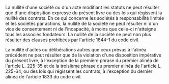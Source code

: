 La nullité d'une société ou d'un acte modifiant les statuts ne peut résulter que d'une disposition expresse du présent livre ou des lois qui régissent la nullité des contrats. En ce qui concerne les sociétés à responsabilité limitée et les sociétés par actions, la nullité de la société ne peut résulter ni d'un vice de consentement ni de l'incapacité, à moins que celle-ci n'atteigne tous les associés fondateurs. La nullité de la société ne peut non plus résulter des clauses prohibées par l'article 1844-1 du code civil.

La nullité d'actes ou délibérations autres que ceux prévus à l'alinéa précédent ne peut résulter que de la violation d'une disposition impérative du présent livre, à l'exception de la première phrase du premier alinéa de l'article L. 225-35 et de la troisième phrase du premier alinéa de l'article L. 225-64, ou des lois qui régissent les contrats, à l'exception du dernier alinéa de l'article 1833 du code civil.
